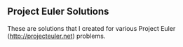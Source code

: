 ## Project Euler Solutions

These are solutions that I created for various Project Euler (http://projecteuler.net) problems.
